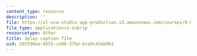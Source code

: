 ```yaml
---
content_type: resource
description: ''
file: https://ol-ocw-studio-app-production.s3.amazonaws.com/courses/9-00sc-introduction-to-psychology-fall-2011/205590ee6b55ce8037bdbce9c43ab0b3_v4ur5mna060.srt
file_type: application/x-subrip
resourcetype: Other
title: 3play caption file
uid: 205590ee-6b55-ce80-37bd-bce9c43ab0b3
---
```

